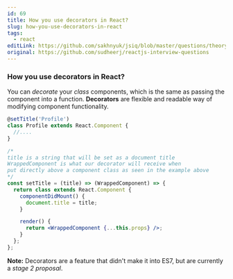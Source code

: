 ```yaml
---
id: 69
title: How you use decorators in React?
slug: how-you-use-decorators-in-react
tags:
  - react
editLink: https://github.com/sakhnyuk/jsiq/blob/master/questions/theory/react/69.md
original: https://github.com/sudheerj/reactjs-interview-questions
---
```


### How you use decorators in React?

You can _decorate_ your _class_ components, which is the same as passing the component into a function. **Decorators** are flexible and readable way of modifying component functionality.

```jsx
@setTitle('Profile')
class Profile extends React.Component {
  //....
}

/*
title is a string that will be set as a document title
WrappedComponent is what our decorator will receive when
put directly above a component class as seen in the example above
*/
const setTitle = (title) => (WrappedComponent) => {
  return class extends React.Component {
    componentDidMount() {
      document.title = title;
    }

    render() {
      return <WrappedComponent {...this.props} />;
    }
  };
};
```

**Note:** Decorators are a feature that didn't make it into ES7, but are currently a _stage 2 proposal_.